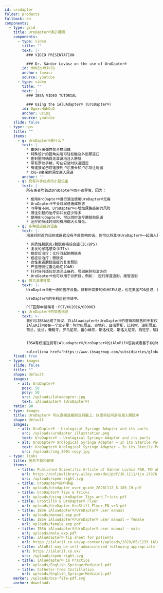 ```yaml
---
id: urodapter
folder: products
fallback: en
components:
  - type: grid
    title: UroDapter®演示視頻
    components:
      - type: video
        title: ""
        text: |-
          ### VIDEO PRESENTATION

          ### Dr. Sándor Lovász on the use of UroDapter®
        id: MONZqHMJv7Q
        anchor: lovasz
        source: youtube
      - type: video
        title: ""
        text: |-
          ### IBSA VIDEO TUTORIAL

          ### Using the iAluAdapter® (UroDapter®)
        id: OgwxcHuhQuQ
        anchor: using
        source: youtube
    slide: false
  - type: qas
    title: ""
    items:
      - q: UroDapter®是什么？
        text: |-
          * 由医疗级弹性聚合物组成
          * 特殊设计的圆角尖端可轻松触及外部尿道口
          * 密封圈可确保无泄漏地注入膀胱
          * 带有罗纹手柄，可在安装时快速固定
          * 有连接尾巴可连接到卢尔接头和卢尔锁注射器
          * 以6-8毫米的深度进入尿道
        anchor: ""
      - q: 具有许多优点的小型设备
        text: |-
          所有患者均首选UroDapter®而不选导管，因为： 

          * 使用UroDapter®进行滴注使用UroDapter®无痛
          * UroDapter®不会对尿道造成损害
          * 与导管不同，UroDapter®不增加尿路感染的风险
          * 滴注引起的治疗后并发症少得多 
          * 使用UroDapter®，可以同时治疗膀胱和尿道
          * 治疗的持续时间和费用都大大降低。
      - q: 多种适应症的设备
        text: |-
          溶液对附近的组织或器官没有不良影响的话，则可以将其与UroDapter®一起滴入膀胱。该设备可用于以下情况的治疗：

          * 间质性膀胱炎/膀胱疼痛综合症(IC/BPS)
          * 复发的尿路感染(UTIs)
          * 癌症后治疗：化疗引起的膀胱炎
          * 癌症后治疗：膀胱炎
          * 女性患者膀胱癌症的复发预防
          * 严重膀胱过度活动症(OAB)
          * 针对任何适应症滴注止痛药，局部麻醉和消炎药
          * UroDapter®也可以用于诊断目，例如： 逆行尿道造影，瘘管造影
      - q: 强大法律背景
        text: |-
          UroDapter®是一级的医疗设备。具有所需要的欧洲CE认证，也在美国FDA登记，在许多国家拥有强大的IP保护。

          UroDapter®的专利正在申请中。 

          PCT国际申请编号：PCT/HU2016/000063
      - q: UroDapter®的销售信息
        text: >-
          我们与IBSA达成了协议，将iAluadapter®/UroDapter®的营销和销售的专有权授予给他们。UroDapter®在以下国家，和
          iAluRil®装在一个盒子里：阿尔巴尼亚，奥地利，白俄罗斯，比利时，波斯尼亚，保加利亚，克罗地亚，捷克共和国，塞浦路斯，丹麦，爱沙尼亚，芬兰，法国，德国，科索沃，希腊，匈牙利，爱尔兰，意大利，拉脱维亚，立陶宛，卢森堡，马其顿，马耳他，
          荷兰，波兰，葡萄牙，罗马尼亚，塞尔维亚，斯洛伐克，斯洛文尼亚，西班牙，瑞典，英国，土耳其，澳大利亚和新西兰。


          IBSA有权递送拥有iAluadapter®/UroDapter®的iAluRil®包装或者基于非排他性，适配器作为独立产品也可以在以下国家销售：乌克兰，俄罗斯，巴林，阿曼，科威特，卡塔尔，沙特阿拉伯，阿联酋，埃及，阿尔及利亚，约旦，巴勒斯坦，黎巴嫩，伊拉克，利比亚，摩洛哥，突尼斯，以色列，伊朗，韩国，印度尼西亚，中国，新加坡 ，台湾，土库曼斯坦，马来西亚，哥伦比亚，阿根廷，巴巴多斯，玻利维亚，巴西，智利，哥斯达黎加，多米尼加共和国，厄瓜多尔，萨尔瓦多，危地马拉，洪都拉斯，墨西哥，尼加拉瓜，巴拿马，巴拉圭，秘鲁，委内瑞拉，尼日利亚，肯尼亚， 加蓬和加纳。

          <ul><li><a href="https://www.ibsagroup.com/subsidiaries/global-network.html" rel="noopener" target="_blank">IBSA Global Network</a></li></ul>
    fixed: true
  - type: images
    slide: false
    title: ""
    shape: default
    images:
      - alt: UroDapter®
        posx: 50
        posy: 50
        src: /uploads/Ialuadapter.jpg
        text: iAluadapter® (UroDapter®)
    ratio: 90
  - type: images
    title: UroDapter® 可以直接连接到注射器上，以便将任何溶液滴入膀胱中
    shape: default
    images:
      - alt: UroDapter® – Urological Syringe Adapter and its parts
        src: /uploads/urodapter_illustration.png
        text: UroDapter® – Urological Syringe Adapter and its parts
      - alt: UroDapter® Urological Syringe Adapter – In its Sterile Packaging
        text: UroDapter® Urological Syringe Adapter – In its Sterile Packaging
        src: /uploads/img_2001-copy.jpg
  - type: links
    title: 信息下载和链接
    items:
      - title: Published Scientific Article of Sándor Lovász PhD, MD about UroDapter
        url: https://onlinelibrary.wiley.com/doi/pdf/10.1111/iju.13976
        src: /uploads/open-right.svg
      - title: UroDapter®用户手册
        url: uploads/Urodapter_user_guide_20201112_8.180_CH.pdf
      - title: UroDapter® Tips & Tricks
        url: uploads/Using_UroDapter_Tips_and_Tricks.pdf
      - title: UroStill® & UroDapter® Flyer
        url: uploads/UroDapter_UroStill_Flyer_EN_vr3.pdf
      - title: IBSA iAluadapter®/UroDapter® user manual
        url: uploads/manual_exp.pdf
      - title: IBSA iAluadapter®/UroDapter® user manual – female
        url: uploads/female_exp.pdf
      - title: IBSA iAluadapter®/UroDapter® user manual – male
        url: uploads/male_exp.pdf
      - title: iAluAdapter® tip sheet for patients
        url: https://ialuril.co.uk/wp-content/uploads/2020/05/1233_iAluradapterTipSheetPatients_St03.pdf
      - title: iAluRil may be self-administered following appropriate training
        url: https://ialuril.co.uk/
        src: /uploads/open-right.svg
      - title: iAluAdapter® in Practice
        url: uploads/English_SpringerMedizin1.pdf
      - title: Catheter-free Instillation
        url: uploads/English_SpringerMedizin2.pdf
    marker: /uploads/bxs-file-pdf.svg
    anchor: downloads
---
```

